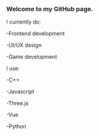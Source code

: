 ### Welcome to my GitHub page.

<!--
**shotgunfacelift/shotgunfacelift** is a ✨ _special_ ✨ repository because its `README.md` (this file) appears on your GitHub profile.

Here are some ideas to get you started:

- 🔭 I’m currently working on ...
- 🌱 I’m currently learning ...
- 👯 I’m looking to collaborate on ...
- 🤔 I’m looking for help with ...
- 💬 Ask me about ...
- 📫 How to reach me: ...
- 😄 Pronouns: ...
- ⚡ Fun fact: ...
-->
I currently do:

-Frontend development

-UI/UX design

-Game development


I use:

-C++

-Javascript

-Three.js

-Vue

-Python
